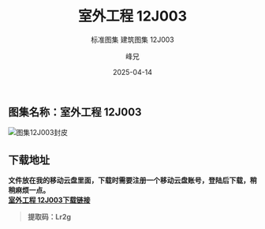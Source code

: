 ﻿---
layout:     post
title:      室外工程 12J003
subtitle:   标准图集 建筑图集  12J003
date:       2025-04-14
author:     峰兄
header-img: img/the-first.png
catalog: true
tags:
- 建筑图集
- 12J003
- 标准图集
---
## 图集名称：室外工程 12J003 ##
![图集12J003封皮][1]

## 下载地址 ##
**文件放在我的移动云盘里面，下载时需要注册一个移动云盘账号，登陆后下载，稍稍麻烦一点。**  
[**室外工程 12J003下载链接**][2]

> **提取码：Lr2g**


  [1]: https://pic1.imgdb.cn/item/67fcc73e88c538a9b5d0b72e.jpg
  [2]: https://caiyun.139.com/m/i?105CfBVyKCsIk